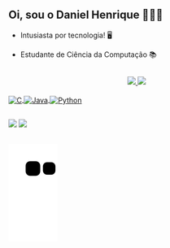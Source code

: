 ## Oi, sou o Daniel Henrique 🙋🏼‍♂️

- Intusiasta por tecnologia! 🖥️

- Estudante de Ciência da Computação 📚

##

<div align="center">
  <a href="https://github.com/Daniel-H-Silva">
  <img height="150em" src="https://github-readme-stats-sigma-five.vercel.app/api?username=Daniel-H-Silva&show_icons=true&theme=dark&include_all_commits=true&count_private=true"/>
  <img height="150em" src="https://github-readme-stats-sigma-five.vercel.app/api/top-langs/?username=Daniel-H-Silva&layout=compact&langs_count=7&theme=dark"/>
</div>
  
  <div style="display: inline_block"><br>
  <img align="center" alt="C" height="30" width="40" src="https://cdn.jsdelivr.net/gh/devicons/devicon/icons/c/c-original.svg">
  <img align="center" alt="Java" height="30" width="40" src="https://cdn.jsdelivr.net/gh/devicons/devicon/icons/java/java-original.svg">
  <img align="center" alt="Python" height="30" width="40" src="https://cdn.jsdelivr.net/gh/devicons/devicon/icons/python/python-original.svg" >
</div>
  
  ##
  
  <div> 
  <a href="https://www.linkedin.com/in/daniel-henrique-silva-aa142b200/" target="_blank"><img src="https://img.shields.io/badge/-LinkedIn-%230077B5?style=for-the-badge&logo=linkedin&logoColor=white" target="_blank"></a>
  <a href="https://www.linkedin.com/in/daniel-henrique-silva-aa142b200/" target="_blank"><img src="https://img.shields.io/badge/Gmail-D14836?style=for-the-badge&logo=gmail&logoColor=white" target="_blank"></a>
</div>
  
  ##
  
  ![Snake animation](https://github.com/Daniel-H-Silva/Daniel-H-Silva/blob/output/github-contribution-grid-snake.svg)
